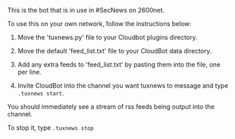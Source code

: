This is the bot that is in use in #SecNews on 2600net.

To use this on your own network, follow the instructions below:

1. Move the 'tuxnews.py' file to your Cloudbot plugins directory.

2. Move the default 'feed_list.txt' file to your CloudBot data directory.

3. Add any extra feeds to 'feed_list.txt' by pasting them into the file, one per line.

4. Invite CloudBot into the channel you want tuxnews to message and type `.tuxnews start`.

You should immediately see a stream of rss feeds being output into the channel.

To stop it, type `.tuxnews stop`

